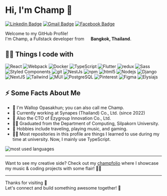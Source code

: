 # Hi, I'm Champ 👋

[![Linkedin Badge](https://img.shields.io/badge/-Wallop-blue?style=flat&logo=Linkedin&logoColor=white&link=https://www.linkedin.com/in/wallop-o-pasakhun/)]([https://www.linkedin.com/in/wallop-o-pasakhun/](https://www.linkedin.com/in/wallop-o-pasakhun/))
[![Gmail Badge](https://img.shields.io/badge/-champbassist159-c14438?style=flat&logo=Gmail&logoColor=white&link=mailto:champbassist159@gmail.com)](mailto:champbassist159@gmail.com)
[![Facebook Badge](https://img.shields.io/badge/-Champ%20Klarinette-1ca0f1?style=flat&labelColor=1ca0f1&logo=facebook&logoColor=white&link=https://facebook.com/champclarinetmaster)](https://facebook.com/champclarinetmaster)

<p>Welcome to my GitHub Profile! </br>I'm Champ,  a Fullstack developer from <img src="https://cdn-icons-png.flaticon.com/512/197/197452.png" width="13"/> <b>Bangkok, Thailand</b>. </p>

<h2>👨‍💻 Things I code with</h2>
<p>
  <img alt="React" src="https://img.shields.io/badge/-React-45b8d8?style=flat-square&logo=react&logoColor=white" />
  <img alt="Webpack" src="https://img.shields.io/badge/-Webpack-8DD6F9?style=flat-square&logo=webpack&logoColor=white" /> 
  <img alt="Docker" src="https://img.shields.io/badge/-Docker-46a2f1?style=flat-square&logo=docker&logoColor=white" />
  <img alt="TypeScript" src="https://img.shields.io/badge/-TypeScript-007ACC?style=flat-square&logo=typescript&logoColor=white" />
  <img alt="Flutter" src="https://img.shields.io/badge/-Flutter-02569B?style=flat-square&logo=flutter&logoColor=white" />
  <img alt="redux" src="https://img.shields.io/badge/-Redux-764ABC?style=flat-square&logo=redux&logoColor=white" />
  <img alt="Sass" src="https://img.shields.io/badge/-Sass-CC6699?style=flat-square&logo=sass&logoColor=white" />
  <img alt="Styled Components" src="https://img.shields.io/badge/-Styled_Components-db7092?style=flat-square&logo=styled-components&logoColor=white" />
  <img alt="git" src="https://img.shields.io/badge/-Git-F05032?style=flat-square&logo=git&logoColor=white" />
  <img alt="NestJs" src="https://img.shields.io/badge/-NestJs-ea2845?style=flat-square&logo=nestjs&logoColor=white" />
  <img alt="npm" src="https://img.shields.io/badge/-NPM-CB3837?style=flat-square&logo=npm&logoColor=white" />
  <img alt="html5" src="https://img.shields.io/badge/-HTML5-E34F26?style=flat-square&logo=html5&logoColor=white" />
  <img alt="Nodejs" src="https://img.shields.io/badge/-Nodejs-43853d?style=flat-square&logo=Node.js&logoColor=white" />
  <img alt="Django" src="https://img.shields.io/badge/-Django-092E20?style=flat-square&logo=django&logoColor=white" />
  <img alt="NextJS" src="https://img.shields.io/badge/-NextJS-000000?style=flat-square&logo=nextdotjs&logoColor=white" />
  <img alt="Tailwind" src="https://img.shields.io/badge/-TailwindCSS-06B6D4?style=flat-square&logo=tailwindcss&logoColor=white" />
  <img alt="MUI" src="https://img.shields.io/badge/-MUI-007FFF?style=flat-square&logo=mui&logoColor=white" />
  <img alt="PostgreSQL" src="https://img.shields.io/badge/-PostgreSQL-4169E1?style=flat-square&logo=postgresql&logoColor=white" />
  <img alt="Pinterest" src="https://img.shields.io/badge/-Pinterest-BD081C?style=flat-square&logo=pinterest&logoColor=white" />
  <img alt="Figma" src="https://img.shields.io/badge/-Figma-F24E1E?style=flat-square&logo=figma&logoColor=white" />
  <img alt="Elysiajs" src="https://img.shields.io/badge/-Elysiajs-5D5E5C?style=flat-square&logo=Elysia&logoColor=white" />
</p>

<h2>⚡️ Some Facts About Me</h2>
<ul>
  <li>💬 I'm Wallop Opasakhun; you can also call me Champ.</li>
  <li>🔭 Currently working at Synapes (Thailand) Co., Ltd. (since 2022)</li>
  <li>🌱 Also the CTO of Ezygroup Innovation Co., Ltd.</li>
  <li>👨‍🎓 Graduated from the Department of Computing, Silpakorn University.</li>
  <li>🎉 Hobbies include traveling, playing music, and gaming.</li>
  <li>👨‍💻 Most repositories in this profile are things I learned to use during my time at university. Now, I mainly use TypeScript.</li>
</ul>

<img src="https://github-readme-stats.vercel.app/api/top-langs?username=champclarinet&show_icons=true&locale=en&layout=compact&theme=algolia" alt="most used languages" />

<!--
**ChampClarinet/champclarinet** is a ✨ _special_ ✨ repository because its `README.md` (this file) appears on your GitHub profile.

Here are some ideas to get you started:

- 🔭 I’m currently working on ...
- 🌱 I’m currently learning ...
- 👯 I’m looking to collaborate on ...
- 🤔 I’m looking for help with ...
- 💬 Ask me about ...
- 📫 How to reach me: ...
- 😄 Pronouns: ...
- ⚡ Fun fact: ...
-->

---

Want to see my creative side? Check out my [champfolio](https://champfolio.vercel.app) where I showcase my music & coding projects with some flair! 🎨🎵

---

Thanks for visiting 💖  
Let's connect and build something awesome together! 🚀
